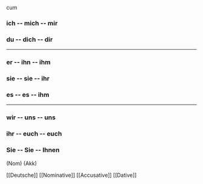 
cum

### ich   --    mich   --   mir
### du   --    dich   --   dir

----
### er   --    ihn   --   ihm
### sie   --    sie   --   ihr
### es   --    es   --   ihm

----
### wir   --   uns   --   uns
### ihr   --   euch   --   euch
### Sie   --   Sie   --   Ihnen
(Nom)         (Akk)



[[Deutsche]]
[[Nominative]]
[[Accusative]]
[[Dative]]